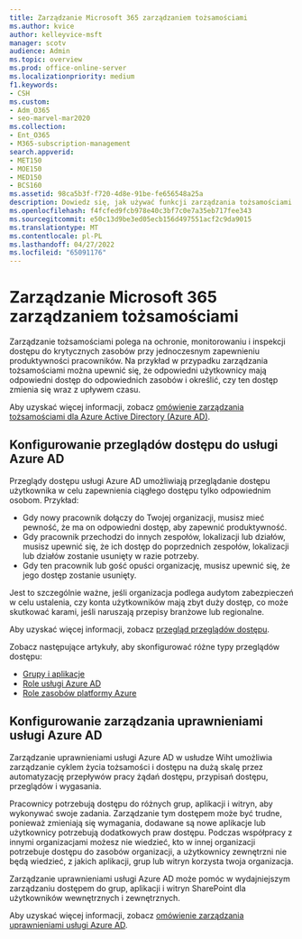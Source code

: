 ```yaml
---
title: Zarządzanie Microsoft 365 zarządzaniem tożsamościami
ms.author: kvice
author: kelleyvice-msft
manager: scotv
audience: Admin
ms.topic: overview
ms.prod: office-online-server
ms.localizationpriority: medium
f1.keywords:
- CSH
ms.custom:
- Adm_O365
- seo-marvel-mar2020
ms.collection:
- Ent_O365
- M365-subscription-management
search.appverid:
- MET150
- MOE150
- MED150
- BCS160
ms.assetid: 98ca5b3f-f720-4d8e-91be-fe656548a25a
description: Dowiedz się, jak używać funkcji zarządzania tożsamościami Microsoft 365.
ms.openlocfilehash: f4fcfed9fcb978e40c3bf7c0e7a35eb717fee343
ms.sourcegitcommit: e50c13d9be3ed05ecb156d497551acf2c9da9015
ms.translationtype: MT
ms.contentlocale: pl-PL
ms.lasthandoff: 04/27/2022
ms.locfileid: "65091176"
---
```

# <a name="manage-microsoft-365-identity-governance"></a>Zarządzanie Microsoft 365 zarządzaniem tożsamościami

Zarządzanie tożsamościami polega na ochronie, monitorowaniu i inspekcji dostępu do krytycznych zasobów przy jednoczesnym zapewnieniu produktywności pracowników. Na przykład w przypadku zarządzania tożsamościami można upewnić się, że odpowiedni użytkownicy mają odpowiedni dostęp do odpowiednich zasobów i określić, czy ten dostęp zmienia się wraz z upływem czasu.

Aby uzyskać więcej informacji, zobacz [omówienie zarządzania tożsamościami dla Azure Active Directory (Azure AD)](/azure/active-directory/governance/identity-governance-overview).

## <a name="set-up-azure-ad-access-reviews"></a>Konfigurowanie przeglądów dostępu do usługi Azure AD

Przeglądy dostępu usługi Azure AD umożliwiają przeglądanie dostępu użytkownika w celu zapewnienia ciągłego dostępu tylko odpowiednim osobom. Przykład:

- Gdy nowy pracownik dołączy do Twojej organizacji, musisz mieć pewność, że ma on odpowiedni dostęp, aby zapewnić produktywność.
- Gdy pracownik przechodzi do innych zespołów, lokalizacji lub działów, musisz upewnić się, że ich dostęp do poprzednich zespołów, lokalizacji lub działów zostanie usunięty w razie potrzeby.
- Gdy ten pracownik lub gość opuści organizację, musisz upewnić się, że jego dostęp zostanie usunięty.

Jest to szczególnie ważne, jeśli organizacja podlega audytom zabezpieczeń w celu ustalenia, czy konta użytkowników mają zbyt duży dostęp, co może skutkować karami, jeśli naruszają przepisy branżowe lub regionalne.

Aby uzyskać więcej informacji, zobacz [przegląd przeglądów dostępu](/azure/active-directory/governance/access-reviews-overview).

Zobacz następujące artykuły, aby skonfigurować różne typy przeglądów dostępu:

- [Grupy i aplikacje](/azure/active-directory/governance/create-access-review)
- [Role usługi Azure AD](/azure/active-directory/privileged-identity-management/pim-how-to-start-security-review?toc=%2fazure%2factive-directory%2fgovernance%2ftoc.json)
- [Role zasobów platformy Azure](/azure/active-directory/privileged-identity-management/pim-resource-roles-start-access-review?toc=%2fazure%2factive-directory%2fgovernance%2ftoc.json)

## <a name="set-up-azure-ad-entitlement-management"></a>Konfigurowanie zarządzania uprawnieniami usługi Azure AD

Zarządzanie uprawnieniami usługi Azure AD w usłudze Wiht umożliwia zarządzanie cyklem życia tożsamości i dostępu na dużą skalę przez automatyzację przepływów pracy żądań dostępu, przypisań dostępu, przeglądów i wygasania.

Pracownicy potrzebują dostępu do różnych grup, aplikacji i witryn, aby wykonywać swoje zadania. Zarządzanie tym dostępem może być trudne, ponieważ zmieniają się wymagania, dodawane są nowe aplikacje lub użytkownicy potrzebują dodatkowych praw dostępu. Podczas współpracy z innymi organizacjami możesz nie wiedzieć, kto w innej organizacji potrzebuje dostępu do zasobów organizacji, a użytkownicy zewnętrzni nie będą wiedzieć, z jakich aplikacji, grup lub witryn korzysta twoja organizacja.

Zarządzanie uprawnieniami usługi Azure AD może pomóc w wydajniejszym zarządzaniu dostępem do grup, aplikacji i witryn SharePoint dla użytkowników wewnętrznych i zewnętrznych.
 
Aby uzyskać więcej informacji, zobacz [omówienie zarządzania uprawnieniami usługi Azure AD](/azure/active-directory/governance/entitlement-management-overview).